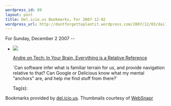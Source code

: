```yaml
--- 
wordpress_id: 89
layout: post
title: Del.icio.us Bookmarks, For 2007-12-02
wordpress_url: http://dontforgettoplantit.wordpress.com/2007/12/03/daily-delicious-33/
---
```

<p class="daily-delicious-header">For Sunday, December 2 2007 --</p>
<ul class="daily-delicious">
    <li><img src="http://images.websnapr.com/?url=http://earthcode.com/blog/2007/11/in_your_brain_everything_is_a_relative_reference.html"> <p><a href="http://earthcode.com/blog/2007/11/in_your_brain_everything_is_a_relative_reference.html" title="http://earthcode.com/blog/2007/11/in_your_brain_everything_is_a_relative_reference.html">Andre on Tech: In Your Brain, Everything is a Relative Reference</a></p>
<p>`Can software infer what is familiar terrain for us, and provide navigation relative to that? Can Google or Delicious know what my mental &quot;anchors&quot; are, and help me find stuff from there?`</p><div class="daily-delicious-tags">Tag(s): </div></li></ul><p class="daily-delicious-footer">Bookmarks provided by <a href="http://del.icio.us/cyu">del.icio.us</a>.  Thumbnails courtesy of <a href="http://websnapr.com">WebSnapr</a>
